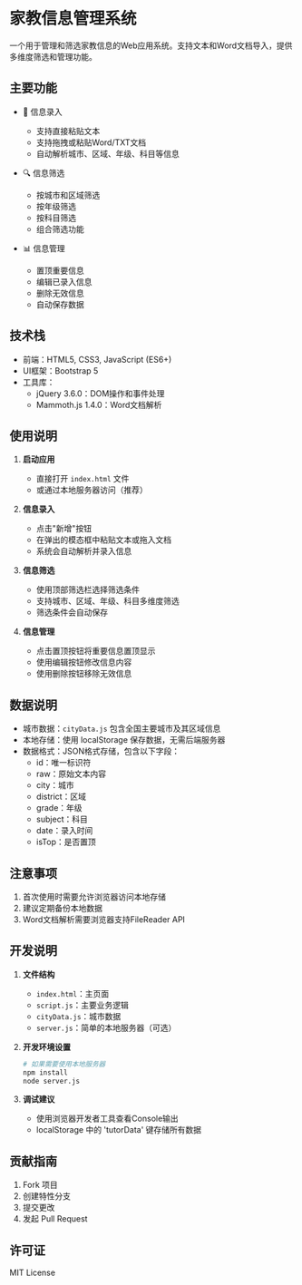 # 家教信息管理系统

一个用于管理和筛选家教信息的Web应用系统。支持文本和Word文档导入，提供多维度筛选和管理功能。

## 主要功能

- 📝 信息录入
  - 支持直接粘贴文本
  - 支持拖拽或粘贴Word/TXT文档
  - 自动解析城市、区域、年级、科目等信息

- 🔍 信息筛选
  - 按城市和区域筛选
  - 按年级筛选
  - 按科目筛选
  - 组合筛选功能

- 📊 信息管理
  - 置顶重要信息
  - 编辑已录入信息
  - 删除无效信息
  - 自动保存数据

## 技术栈

- 前端：HTML5, CSS3, JavaScript (ES6+)
- UI框架：Bootstrap 5
- 工具库：
  - jQuery 3.6.0：DOM操作和事件处理
  - Mammoth.js 1.4.0：Word文档解析

## 使用说明

1. **启动应用**
   - 直接打开 `index.html` 文件
   - 或通过本地服务器访问（推荐）

2. **信息录入**
   - 点击"新增"按钮
   - 在弹出的模态框中粘贴文本或拖入文档
   - 系统会自动解析并录入信息

3. **信息筛选**
   - 使用顶部筛选栏选择筛选条件
   - 支持城市、区域、年级、科目多维度筛选
   - 筛选条件会自动保存

4. **信息管理**
   - 点击置顶按钮将重要信息置顶显示
   - 使用编辑按钮修改信息内容
   - 使用删除按钮移除无效信息

## 数据说明

- 城市数据：`cityData.js` 包含全国主要城市及其区域信息
- 本地存储：使用 localStorage 保存数据，无需后端服务器
- 数据格式：JSON格式存储，包含以下字段：
  - id：唯一标识符
  - raw：原始文本内容
  - city：城市
  - district：区域
  - grade：年级
  - subject：科目
  - date：录入时间
  - isTop：是否置顶

## 注意事项

1. 首次使用时需要允许浏览器访问本地存储
2. 建议定期备份本地数据
3. Word文档解析需要浏览器支持FileReader API

## 开发说明

1. **文件结构**
   - `index.html`：主页面
   - `script.js`：主要业务逻辑
   - `cityData.js`：城市数据
   - `server.js`：简单的本地服务器（可选）

2. **开发环境设置**
   ```bash
   # 如果需要使用本地服务器
   npm install
   node server.js
   ```

3. **调试建议**
   - 使用浏览器开发者工具查看Console输出
   - localStorage 中的 'tutorData' 键存储所有数据

## 贡献指南

1. Fork 项目
2. 创建特性分支
3. 提交更改
4. 发起 Pull Request

## 许可证

MIT License
